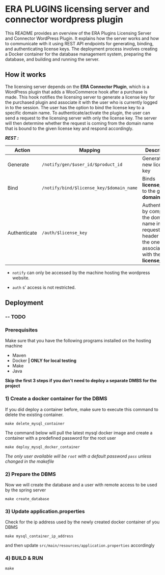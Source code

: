 # ERA PLUGINS licensing server and connector wordpress plugin

This README provides an overview of the ERA Plugins Licensing Server and Connector WordPress Plugin. It explains how the server works and how to communicate with it using REST API endpoints for generating, binding, and authenticating license keys. The deployment process involves creating a Docker container for the database management system, preparing the database, and building and running the server.

## How it works

The licensing server depends on the **ERA Connector Plugin**, which is a WordPress plugin that adds a WooCommerce hook after a purchase is made. This hook notifies the licensing server to generate a license key for the purchased plugin and associate it with the user who is currently logged in to the session. The user has the option to bind the license key to a specific domain name. To authenticate/activate the plugin, the user can send a request to the licensing server with only the license key. The server will then determine whether the request is coming from the domain name that is bound to the given license key and respond accordingly.

***REST :***

Action        | Mapping                              | Description
------------- |-------------                         | -------------
Generate      | `/notify/gen/$user_id/$product_id` |Generates a new license key  
Bind          | `/notify/bind/$license_key/$domain_name`| Binds **license_key** to the given **domain_name** 
Authenticate  | `/auth/$license_key`| Authenticates by comparing the domain name in the request header and the one associated with the given **license_key**


- `notify` can only be accessed by the machine hosting the wordpress website.

- `auth` s' access is not restricted.

## Deployment

### -- TODO

### Prerequisites

Make sure that you have the following programs installed on the hosting machine
- Maven
- Docker **| ONLY for local testing**
- Make
- Java
  
**Skip the first 3 steps if you don't need to deploy a separate DMBS for the project**

### 1) Create a docker container for the DBMS

If you did deploy a container before, make sure to execute this command to delete the existing container.

` make delete_mysql_container  `

The command below will pull the latest mysql docker image and create a container with a predefined password for the root user 

` make deploy_mysql_docker_container `
<br>

*The only user available will be `root` with a default password `pass` unless changed in the makefile*


### 2) Prepare the DBMS

Now we will create the database and a user with remote access to be used by the spring server

` make create_database `

### 3) Update application.properties

Check for the ip address used by the newly created docker container of you DBMS 

` make mysql_container_ip_address `

and then update `src/main/resources/application.properties` accordingly


### 4) BUILD & RUN
` make `
